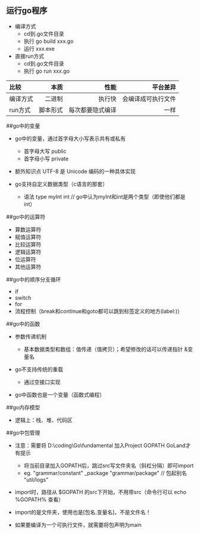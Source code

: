 ## 运行go程序
* 编译方式
    - cd到.go文件目录
    - 执行 go build xxx.go
    - 运行 xxx.exe
* 直接run方式
    - cd到.go文件目录
    - 执行 go run xxx.go
    
| 比较 | 本质 | 性能 | 平台差异 |
| :-----| ----: | ----: | ----: |  
| 编译方式 | 二进制 | 执行快 | 会编译成可执行文件 |
| run方式 | 脚本形式 | 每次都要隐式编译 | 一样 |

##go中的变量

* go中的变量，通过首字母大小写表示共有或私有
    - 首字母大写 public
    - 首字母小写 private

* 额外知识点 UTF-8 是 Unicode 编码的一种具体实现

* go支持自定义数据类型（c语言的那套）
    - 语法 type myInt int // go中认为myInt和int是两个类型（即使他们都是int）

##go中的运算符
   * 算数运算符
   * 赋值运算符
   * 比较运算符
   * 逻辑运算符
   * 位运算符
   * 其他运算符

##go中的顺序分支循环
   * if
   * switch
   * for
   * 流程控制（break和continue和goto都可以跳到标签定义的地方(label:)）

##go中的函数
* 参数传递机制
    - 基本数据类型和数组：值传递（值拷贝）；希望修改的话可以传递指针 &变量名

* go不支持传统的重载
    - 通过空接口实现

* go中函数也是一个变量（函数式编程）

##go内存模型
* 逻辑上：栈、堆、代码区

##go中包管理
* 注意：需要将 D:\coding\Go\fundamental 加入Project GOPATH GoLand才有提示
    - 将当前目录加入GOPATH后，跳过src写文件夹名（斜杠分隔）即可import
    - eg.
        "grammar/constant"
        _package "grammar/package" // 包起别名
        "util/logs"

* import时，路径从 $GOPATH 的src下开始，不用带src（命令行可以 echo %GOPATH% 查看）
* import的是文件夹，使用也是[包名.变量名]，不是文件名！
* 如果要编译为一个可执行文件，就需要将包声明为main